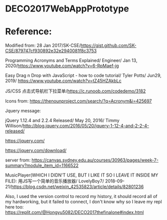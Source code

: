 # DECO2017WebAppPrototype
# Reference:
 Modified from: 
 28 Jan 2017/SK-CSE/https://gist.github.com/SK-CSE/879747cf930892e32e2940081f8c3753
 
 Programming Acronyms and Terms Explained/ Engineer/ Jan 13, 2020/https://www.youtube.com/watch?v=6-RpMaef-jg
 
 Easy Drag n Drop with JavaScript - how to code tutorial/ Tyler Potts/ Jun29, 2019/ https://www.youtube.com/watch?v=tZ45HZAkbLc
 
 JS/CSS 点击式导航栏下拉菜单/https://c.runoob.com/codedemo/3182
 
 Icons from: https://thenounproject.com/search/?q=Acronym&i=425697
 
 Jquery message: 
 
 jQuery 1.12.4 and 2.2.4 Released/ May 20, 2016/ Timmy Willison/http://blog.jquery.com/2016/05/20/jquery-1-12-4-and-2-2-4-released/
 
 https://jquery.com/
 
 https://jquery.com/download/
 
 server from: https://canvas.sydney.edu.au/courses/30963/pages/week-7-summary?module_item_id=1166522
 
 MusicPlayer(WHICH I DIDN'T USE, BUT I LIKE IT SO I LEAVE IT INSIDE MY FILE): 用JS写一个简单的音乐播放器/ LovelyBoy7/ 2018-09-21/https://blog.csdn.net/weixin_42535823/article/details/82801236

Also, I used the version control to record my history, it should record all of my hardworking, but it failed to connect, I don't know why so I leave my repl here too: https://replit.com/@Hongyu5082/DECO2017thefinalone#index.html

